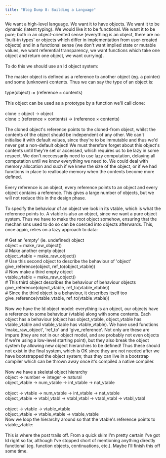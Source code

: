 ```yaml
---
title: "Blog Dump 8: Building a Language"
---
```

We want a high-level language. We want it to have objects. We want it to be dynamic (latent typing). We would like it to be functional. We want it to be pure; both in an object-oriented sense (everything is an object, there are no 'built-in types' or objects which differ in implementation from user-created objects) and in a functional sense (we don't want implied state or mutable values, we want referential transparency, we want functions which take one object and return one object, we want currying).<br /><br />To do this we should use an Id object system:<br /><br />The master object is defined as a reference to another object (eg. a pointer) and some (unknown) contents. Thus we can say the type of an object is:<br /><br />type(object) := (reference × contents)<br /><br />This object can be used as a prototype by a function we'll call clone:<br /><br />clone :: object -> object<br />clone :: (reference × contents) -> (reference × contents)<br /><br />The cloned object's reference points to the cloned-from object, whilst the contents of the object should be independent of any other. We can't initialise it with default values, since they're to be immutable and thus we'd never get a non-default object! We must therefore forget about this object's contents until they're set or accessed, which requires us to be lazy in some respect. We don't neccessarily need to use lazy computation, delaying all computation until we know everything we need to. We could deal with memory allocation and such if we knew the size of the object, or if we had functions in place to reallocate memory when the contents become more defined.<br /><br />Every reference is an object, every reference points to an object and every object contains a reference. This gives a large number of objects, but we will not reduce this in the design phase.<br /><br />To specify the behaviour of an object we look in its vtable, which is what the reference points to. A vtable is also an object, since we want a pure object system. Thus we have to make the root object somehow, ensuring that the mechanisms used to do so can be coerced into objects afterwards. This, once again, relies on a lazy approach to data:<br /><br /># Get an 'empty' (ie. undefined) object<br />object = make_raw_object()<br /># Make another empty object<br />object_vtable = make_raw_object()<br /># Use this second object to describe the behaviour of 'object'<br />give_reference(object, ref_to(object_vtable))<br /># Now make a third empty object<br />vtable_vtable = make_raw_object()<br /># This third object describes the behaviour of behaviour objects<br />give_reference(object_vtable, ref_to(vtable_vtable))<br /># Since the third object is a behaviour, it describes itself too<br />give_reference(vtable_vtable, ref_to(vtable_vtable))<br /><br />Now we have the Id object model: everything is an object, our objects have a reference to some behaviour (vtable) along with some contents. Each object has a behaviour (object has object_vtable, object_vtable has vtable_vtable and vtable_vtable has vtable_vtable). We have used functions 'make_raw_object', 'ref_to' and 'give_reference'. Not only are these are impure (they are not in our object model, and are probably not even objects if we're using a low-level starting point), but they also break the object system by allowing new object hierarchies to be defined! Thus these should not exist in the final system, which is OK since they are not needed after we have bootstrapped the object system; thus they can live in a bootstrap compiler which can be thrown away once it's compiled a native compiler.<br /><br />Now we have a skeletal object hierarchy<br />object        -> number     -> integer    -> natural<br />object_vtable -> num_vtable -> int_vtable -> nat_vtable<br /><br />object        -> vtable      -> num_vtable   -> int_vtable   -> nat_vtable<br />object_vtable -> vtabl_vtabl -> vtabl_vtabl  -> vtabl_vtabl  -> vtabl_vtabl<br /><br />object        -> vtable        -> vtable_vtable<br />object_vtable -> vtable_vtable -> vtable_vtable<br />Now we loop the hierarchy around so that the vtable's reference points to vtable_vtable:<br /><br />This is where the post trails off. From a quick skim I'm pretty certain I've got Id right so far, although I've stopped short of mentioning anything directly functional (eg. function objects, continuations, etc.). Maybe I'll finish this off some time.
